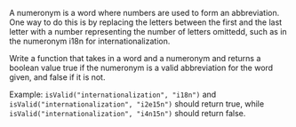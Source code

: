 A numeronym is a word where numbers are used to form an abbreviation. One way to do this is by replacing the letters between the first and the last letter with a number representing the number of letters omittedd, such as in the numeronym i18n for internationalization.

Write a function that takes in a word and a numeronym and returns a boolean value true if the numeronym is a valid abbreviation for the word given, and false if it is not.

Example: `isValid("internationalization", "i18n")` and `isValid("internationalization", "i2e15n")` should return true, while `isValid("internationalization", "i4n15n")` should return false.
